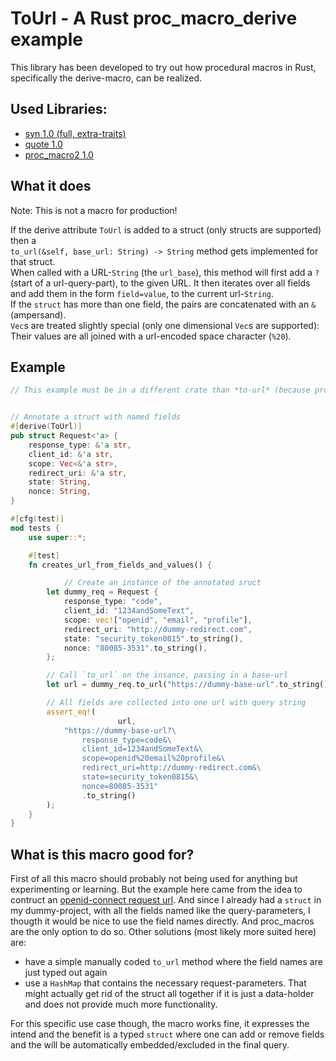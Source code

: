 # ToUrl - A Rust proc_macro_derive example

This library has been developed to try out how procedural macros in Rust, specifically the derive-macro, can be realized.

## Used Libraries:

- [syn 1.0 (full, extra-traits)](https://docs.rs/syn/1.0.73/syn/index.html)
- [quote 1.0](https://docs.rs/quote/1.0.9/quote/index.html)
- [proc_macro2 1.0](https://docs.rs/proc-macro2/1.0.27/proc_macro2/index.html)


## What it does

Note: This is not a macro for production!

If the derive attribute `ToUrl` is added to a struct (only structs are supported) then a  
`to_url(&self, base_url: String) -> String` method gets implemented for that struct.  
When called with a URL-`String` (the `url_base`), this method will first add a `?` (start of a url-query-part), to the given URL.
It then iterates over all fields and add them in the form `field=value`, to the current url-`String`.  
If the `struct` has more than one field, the pairs are concatenated with an `&` (ampersand).  
`Vec`s are treated slightly special (only one dimensional `Vec`s are supported):  
Their values are all joined with a url-encoded space character (`%20`).


## Example

```rust
// This example must be in a different crate than *to-url* (because proc_macros must be defined in their own crates)


// Annotate a struct with named fields
#[derive(ToUrl)]
pub struct Request<'a> {
    response_type: &'a str,
    client_id: &'a str,
    scope: Vec<&'a str>,
    redirect_uri: &'a str,
    state: String,
    nonce: String,
}

#[cfg(test)]
mod tests {
    use super::*;

    #[test]
    fn creates_url_from_fields_and_values() {

		    // Create an instance of the annotated sruct
        let dummy_req = Request {
            response_type: "code",
            client_id: "1234andSomeText",
            scope: vec!["openid", "email", "profile"],
            redirect_uri: "http://dummy-redirect.com",
            state: "security_token0815".to_string(),
            nonce: "80085-3531".to_string(),
        };

        // Call `to_url` on the insance, passing in a base-url
        let url = dummy_req.to_url("https://dummy-base-url".to_string());

        // All fields are collected into one url with query string
        assert_eq!(
						url,
            "https://dummy-base-url?\
                response_type=code&\
                client_id=1234andSomeText&\
                scope=openid%20email%20profile&\
                redirect_uri=http://dummy-redirect.com&\
                state=security_token0815&\
                nonce=80085-3531"
                .to_string()
        );
    }
}
```

## What is this macro good for?

First of all this macro should probably not being used for anything but experimenting or learning.
But the example here came from the idea to contruct an [openid-connect request url](https://developers.google.com/identity/protocols/oauth2/openid-connect).
And since I already had a `struct` in my dummy-project, with all the fields named like the query-parameters, I thougth it would be nice to use the field names directly. And proc_macros are the only option to do so.
Other solutions (most likely more suited here) are:
- have a simple manually coded `to_url` method where the field names are just typed out again
- use a `HashMap` that contains the necessary request-parameters. That might actually get rid of the struct all together if it is just a data-holder and does not provide much more functionality.

For this specific use case though, the macro works fine, it expresses the intend and the benefit is a typed `struct` where one can add or remove fields and the will be automatically embedded/excluded in the final query.

